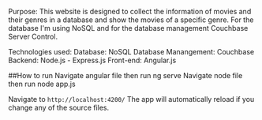 
Purpose:
This website is designed to collect the information of movies and their genres in a database and show the movies of a specific genre. For the database I'm using NoSQL and for the database management Couchbase Server Control. 


Technologies used:
Database: NoSQL
Database Manangement: Couchbase
Backend: Node.js - Express.js
Front-end: Angular.js





##How to run
Navigate angular file then run ng serve
Navigate node file then run node app.js

Navigate to `http://localhost:4200/`
The app will automatically reload if you change any of the source files.
